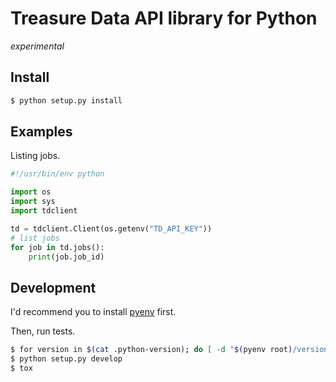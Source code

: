 # Treasure Data API library for Python

*experimental*

## Install

```sh
$ python setup.py install
```

## Examples

Listing jobs.

```python
#!/usr/bin/env python

import os
import sys
import tdclient

td = tdclient.Client(os.getenv("TD_API_KEY"))
# list jobs
for job in td.jobs():
    print(job.job_id)
```

## Development

I'd recommend you to install [pyenv](https://github.com/yyuu/pyenv) first.

Then, run tests.

```sh
$ for version in $(cat .python-version); do [ -d "$(pyenv root)/versions/${version}" ] || pyenv install "${version}"; done
$ python setup.py develop
$ tox
```
